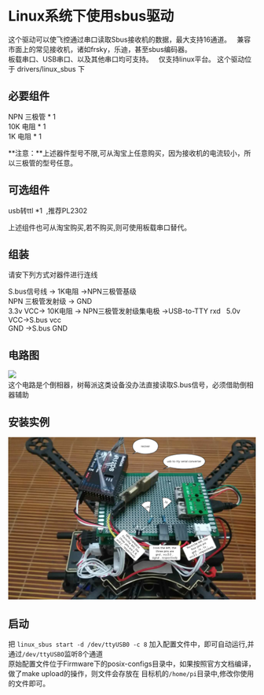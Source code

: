 
# Linux系统下使用sbus驱动 
这个驱动可以使飞控通过串口读取Sbus接收机的数据，最大支持16通道。  
兼容市面上的常见接收机，诸如frsky，乐迪，甚至sbus编码器。  
板载串口、USB串口、以及其他串口均可支持。  
仅支持linux平台。 
这个驱动位于 drivers/linux_sbus 下

## 必要组件

NPN 三极管 * 1  
10K 电阻 * 1  
1K 电阻 * 1  

**注意：**上述器件型号不限,可从淘宝上任意购买，因为接收机的电流较小，所以三极管的型号任意。  

## 可选组件
usb转ttl *1  ,推荐PL2302

上述组件也可从淘宝购买,若不购买,则可使用板载串口替代。  

## 组装
请安下列方式对器件进行连线  

S.bus信号线 -> 1K电阻 ->NPN三极管基级  
NPN 三极管发射级 -> GND  
3.3v  VCC-> 10K电阻 -> NPN三极管发射级集电极 ->USB-to-TTY rxd  
5.0v  VCC->S.bus vcc  
GND ->S.bus GND  

## 电路图
![](http://www.playuav.com/uploads/article/20160310/56cf0f65bb1f7437c1618041a30dc308.png)  
这个电路是个倒相器，树莓派这类设备没办法直接读取S.bus信号，必须借助倒相器辅助


## 安装实例
![](https://raw.githubusercontent.com/crossa/raspx4-sbus-rc-in/master/example.png)  

## 启动
把 `linux_sbus start -d /dev/ttyUSB0 -c 8` 加入配置文件中，即可自动运行,并通过`/dev/ttyUSBO`监听8个通道  
原始配置文件位于Firmware下的posix-configs目录中，如果按照官方文档编译，做了make upload的操作，则文件会存放在
目标机的`/home/pi`目录中,修改你使用的文件即可。
